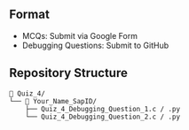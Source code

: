 ## Format
- MCQs: Submit via Google Form
- Debugging Questions: Submit to GitHub

## Repository Structure
```
📁 Quiz_4/
└── 📁 Your_Name_SapID/
    ├── Quiz_4_Debugging_Question_1.c / .py
    └── Quiz_4_Debugging_Question_2.c / .py
```
